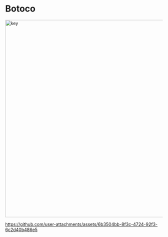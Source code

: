 # Botoco
<img width="1200" height="630" alt="key" src="https://github.com/user-attachments/assets/6f1cd6c6-e406-4f6d-a825-a29248828948" />

https://github.com/user-attachments/assets/6b3504bb-8f3c-4724-92f3-6c2d40b486e5
